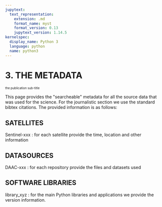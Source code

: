 ```yaml
---
jupytext:
  text_representation:
    extension: .md
    format_name: myst
    format_version: 0.13
    jupytext_version: 1.14.5
kernelspec:
  display_name: Python 3
  language: python
  name: python3
---
```


# 3. THE METADATA

<span style="font-size:10">the publication sub-title</style> 

This page provides the "searcheable" metadata for all the source data that was used for the science. For the journalistic section we use the standard bibtex citations. The provided information is as follows:

## SATELLITES

Sentinel-xxx
: for each satellite provide the time, location and other information

## DATASOURCES

DAAC-xxx
: for each repository provide the files and datasets used 

## SOFTWARE LIBRARIES

library_xyz
: for the main Python libraries and applications we provide the version information.